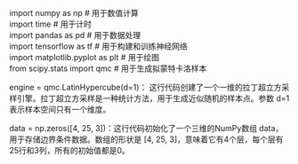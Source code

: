 import numpy as np  # 用于数值计算  
import time  # 用于计时  
import pandas as pd  # 用于数据处理  
import tensorflow as tf  # 用于构建和训练神经网络  
import matplotlib.pyplot as plt  # 用于绘图  
from scipy.stats import qmc  # 用于生成拟蒙特卡洛样本





engine = qmc.LatinHypercube(d=1)：
这行代码创建了一个一维的拉丁超立方采样引擎。拉丁超立方采样是一种统计方法，用于生成近似随机的样本点。参数 d=1 表示样本空间只有一个维度。

data = np.zeros([4, 25, 3])：这行代码初始化了一个三维的NumPy数组 data，用于存储边界条件数据。数组的形状是 [4, 25, 3]，意味着它有4个层，每个层有25行和3列，所有的初始值都是0。